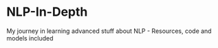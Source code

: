 # NLP-In-Depth
 My journey in learning advanced stuff about NLP - Resources, code and models included

